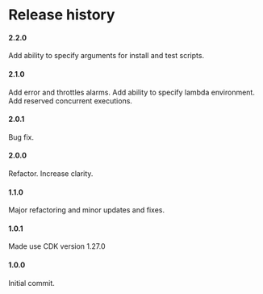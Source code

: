 # Release history

#### 2.2.0
Add ability to specify arguments for install and test scripts.

#### 2.1.0
Add error and throttles alarms. Add ability to specify lambda environment.
Add reserved concurrent executions.

#### 2.0.1
Bug fix.

#### 2.0.0
Refactor. Increase clarity.

#### 1.1.0
Major refactoring and minor updates and fixes.

#### 1.0.1
Made use CDK version 1.27.0

#### 1.0.0
Initial commit.
